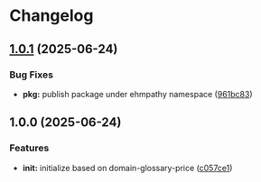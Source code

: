 # Changelog

## [1.0.1](https://github.com/ehmpathy/number-fns/compare/v1.0.0...v1.0.1) (2025-06-24)


### Bug Fixes

* **pkg:** publish package under ehmpathy namespace ([961bc83](https://github.com/ehmpathy/number-fns/commit/961bc83ab973181450058761c0ac434612effe3d))

## 1.0.0 (2025-06-24)


### Features

* **init:** initialize based on domain-glossary-price ([c057ce1](https://github.com/ehmpathy/number-fns/commit/c057ce1a541d472e14104d69c7df20a159323bac))
